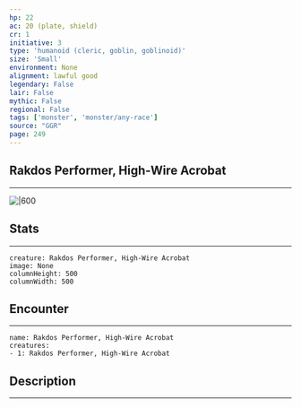 ```yaml
---
hp: 22
ac: 20 (plate, shield)
cr: 1
initiative: 3
type: 'humanoid (cleric, goblin, goblinoid)'    
size: 'Small'
environment: None
alignment: lawful good
legendary: False
lair: False
mythic: False
regional: False
tags: ['monster', 'monster/any-race']
source: "GGR"
page: 249
---
```


## Rakdos Performer, High-Wire Acrobat
---

![|600](D:/Program%20Files/5e.tools/img/bestiary/GGR/Rakdos%20Performer.jpg)

## Stats
---

```statblock
creature: Rakdos Performer, High-Wire Acrobat
image: None
columnHeight: 500
columnWidth: 500
```

## Encounter
---

```encounter-table
name: Rakdos Performer, High-Wire Acrobat
creatures:
- 1: Rakdos Performer, High-Wire Acrobat
```

## Description
---




